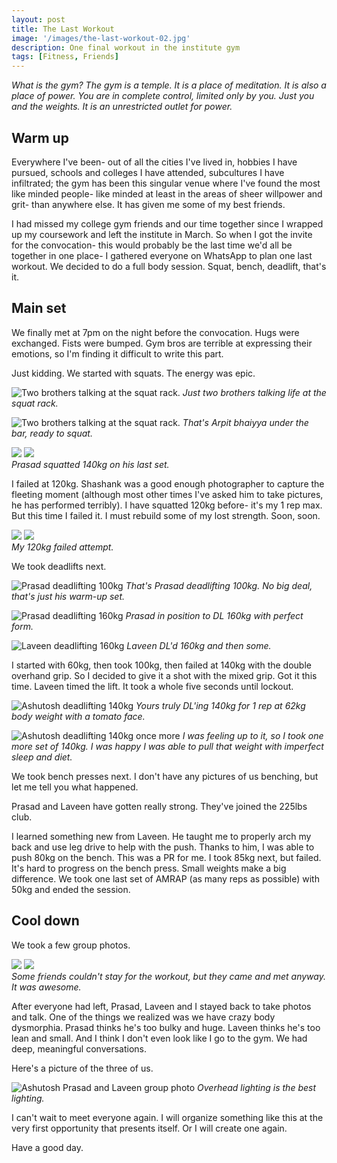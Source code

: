 ```yaml
---
layout: post
title: The Last Workout
image: '/images/the-last-workout-02.jpg'
description: One final workout in the institute gym
tags: [Fitness, Friends]
---
```

*What is the gym? The gym is a temple. It is a place of meditation. It is also a place of power. You are in complete control, limited only by you. Just you and the weights. It is an unrestricted outlet for power.*

## Warm up

Everywhere I've been- out of all the cities I've lived in, hobbies I have pursued, schools and colleges I have attended, subcultures I have infiltrated; the gym has been this singular venue where I've found the most like minded people- like minded at least in the areas of sheer willpower and grit- than anywhere else. It has given me some of my best friends. 

I had missed my college gym friends and our time together since I wrapped up my coursework and left the institute in March. So when I got the invite for the convocation- this would probably be the last time we'd all be together in one place- I gathered everyone on WhatsApp to plan one last workout. We decided to do a full body session. Squat, bench, deadlift, that's it.

## Main set

We finally met at 7pm on the night before the convocation. Hugs were exchanged. Fists were bumped. Gym bros are terrible at expressing their emotions, so I'm finding it difficult to write this part. 

Just kidding. We started with squats. The energy was epic.

![Two brothers talking at the squat rack.]({{site.baseurl}}/images/the-last-workout-19.jpg)
*Just two brothers talking life at the squat rack.*

![Two brothers talking at the squat rack.]({{site.baseurl}}/images/the-last-workout-27.jpg)
*That's Arpit bhaiyya under the bar, ready to squat.*

<div class="gallery-box">
  <div class="gallery">
    <img src="/images/the-last-workout-25.jpg">
    <img src="/images/the-last-workout-18.jpg">
  </div>
  <em>Prasad squatted 140kg on his last set.</em>
</div>

I failed at 120kg. Shashank was a good enough photographer to capture the fleeting moment (although most other times I've asked him to take pictures, he has performed terribly). I have squatted 120kg before- it's my 1 rep max. But this time I failed it. I must rebuild some of my lost strength. Soon, soon.

<div class="gallery-box">
  <div class="gallery">
    <img src="/images/the-last-workout-22.jpg">
    <img src="/images/the-last-workout-21.jpg">
  </div>
  <em>My 120kg failed attempt.</em>
</div>

We took deadlifts next.

![Prasad deadlifting 100kg]({{site.baseurl}}/images/the-last-workout-11.jpg)
*That's Prasad deadlifting 100kg. No big deal, that's just his warm-up set.*


![Prasad deadlifting 160kg]({{site.baseurl}}/images/the-last-workout-06.jpg)
*Prasad in position to DL 160kg with perfect form.*

![Laveen deadlifting 160kg]({{site.baseurl}}/images/the-last-workout-07.jpg)
*Laveen DL'd 160kg and then some.*

I started with 60kg, then took 100kg, then failed at 140kg with the double overhand grip. So I decided to give it a shot with the mixed grip. Got it this time. Laveen timed the lift. It took a whole five seconds until lockout.

![Ashutosh deadlifting 140kg]({{site.baseurl}}/images/the-last-workout-08.jpg)
*Yours truly DL'ing 140kg for 1 rep at 62kg body weight with a tomato face.*

![Ashutosh deadlifting 140kg once more]({{site.baseurl}}/images/the-last-workout-04.jpg)
*I was feeling up to it, so I took one more set of 140kg. I was happy I was able to pull that weight with imperfect sleep and diet.*

We took bench presses next. I don't have any pictures of us benching, but let me tell you what happened. 

Prasad and Laveen have gotten really strong. They've joined the 225lbs club.

I learned something new from Laveen. He taught me to properly arch my back and use leg drive to help with the push. Thanks to him, I was able to push 80kg on the bench. This was a PR for me. I took 85kg next, but failed. It's hard to progress on the bench press. Small weights make a big difference. We took one last set of AMRAP (as many reps as possible) with 50kg and ended the session.

## Cool down

We took a few group photos.

<div class="gallery-box">
  <div class="gallery">
    <img src="/images/the-last-workout-02.jpg">
    <img src="/images/the-last-workout-03.jpg">
  </div>
  <em>Some friends couldn't stay for the workout, but they came and met anyway. It was awesome.</em>
</div>

After everyone had left, Prasad, Laveen and I stayed back to take photos and talk. One of the things we realized was we have crazy body dysmorphia. Prasad thinks he's too bulky and huge. Laveen thinks he's too lean and small. And I think I don't even look like I go to the gym. We had deep, meaningful conversations.

Here's a picture of the three of us.

![Ashutosh Prasad and Laveen group photo]({{site.baseurl}}/images/the-last-workout-01.jpg)
*Overhead lighting is the best lighting.*

I can't wait to meet everyone again. I will organize something like this at the very first opportunity that presents itself. Or I will create one again.

Have a good day.